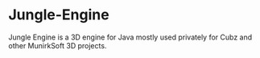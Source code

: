 # Jungle-Engine

Jungle Engine is a 3D engine for Java mostly used privately for Cubz and other MunirkSoft 3D projects.
